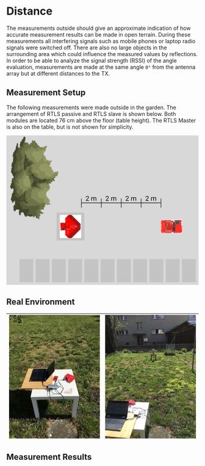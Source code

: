 # Distance
The measurements outside should give an approximate indication of how accurate measurement results can be made in open terrain. During these measurements all interfering signals such as mobile phones or laptop radio signals were switched off. There are also no large objects in the surrounding area which could influence the measured values by reflections. In order to be able to analyze the signal strength (RSSI) of the angle evaluation, measurements are made at the same angle <code>0°</code> from the antenna array but at different distances to the TX.

## Measurement Setup

The following measurements were made outside in the garden. The arrangement of RTLS passive and RTLS slave is shown below. Both modules are located 76 cm above the floor (table height). The RTLS Master is also on the table, but is not shown for simplicity.

![Measurement Setup Outside Distance](./assets/img/Measurement_Setup_Outside_Distance.png)

## Real Environment

|![Array Setup Outdoor](./assets/img/Array_Setup_Outdoor_Distance.jpg)|![TX Setup Outdoor](./assets/img/TX_Setup_Outdoor_Distance.jpg)|
|:------|:-----------|


## Measurement Results <Badge text="WIP" type="warning"/>
<LineChartContainer 
    :PathList="[
        '/assets/data/Measurements/Distance/2m.csv',
        '/assets/data/Measurements/Distance/4m.csv',
        '/assets/data/Measurements/Distance/6m.csv',
        '/assets/data/Measurements/Distance/8m.csv'
    ]"
    :btnText="[
        '2m',
        '4m',
        '6m',
        '8m',
    ]"
/>

